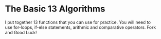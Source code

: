 # The Basic 13 Algorithms


I put together 13 functions that you can use for practice. You will need to use for-loops, if-else statements, arithmic and comparative operators. Fork and Good Luck!
